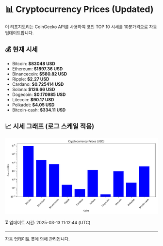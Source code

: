 
# 📊 Cryptocurrency Prices (Updated)

이 리포지토리는 CoinGecko API를 사용하여 코인 TOP 10 시세를 10분가격으로 자동 업데이트합니다.

## 💰 현재 시세
- Bitcoin: **$83048 USD**
- Ethereum: **$1897.36 USD**
- Binancecoin: **$580.82 USD**
- Ripple: **$2.27 USD**
- Cardano: **$0.725414 USD**
- Solana: **$126.66 USD**
- Dogecoin: **$0.170985 USD**
- Litecoin: **$90.17 USD**
- Polkadot: **$4.05 USD**
- Bitcoin-cash: **$334.11 USD**

## 📈 시세 그래프 (로그 스케일 적용)
![Crypto Prices](crypto_prices.png)

⏳ 업데이트 시간: 2025-03-13 11:12:44 (UTC)

---
자동 업데이트 봇에 의해 관리됩니다.
